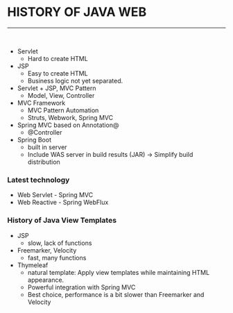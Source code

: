 # HISTORY OF JAVA WEB
<hr/>
<br/>

- Servlet
  - Hard to create HTML
- JSP
  - Easy to create HTML
  - Business logic not yet separated.
- Servlet + JSP, MVC Pattern
  - Model, View, Controller
- MVC Framework
  - MVC Pattern Automation
  - Struts, Webwork, Spring MVC
- Spring MVC based on Annotation@
  - @Controller
- Spring Boot
  - built in server
  - Include WAS server in build results (JAR) -> Simplify build distribution


### Latest technology

- Web Servlet - Spring MVC
- Web Reactive - Spring WebFlux

### History of Java View Templates

- JSP
  - slow, lack of functions
- Freemarker, Velocity
  - fast, many functions
- Thymeleaf
  - natural template: Apply view templates while maintaining HTML appearance.
  - Powerful integration with Spring MVC
  - Best choice, performance is a bit slower than Freemarker and Velocity
